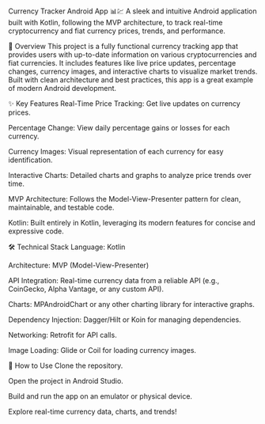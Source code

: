 Currency Tracker Android App 📊💹
A sleek and intuitive Android application built with Kotlin, following the MVP architecture, to track real-time cryptocurrency and fiat currency prices, trends, and performance.

📱 Overview
This project is a fully functional currency tracking app that provides users with up-to-date information on various cryptocurrencies and fiat currencies. It includes features like live price updates, percentage changes, currency images, and interactive charts to visualize market trends. Built with clean architecture and best practices, this app is a great example of modern Android development.

✨ Key Features
Real-Time Price Tracking: Get live updates on currency prices.

Percentage Change: View daily percentage gains or losses for each currency.

Currency Images: Visual representation of each currency for easy identification.

Interactive Charts: Detailed charts and graphs to analyze price trends over time.

MVP Architecture: Follows the Model-View-Presenter pattern for clean, maintainable, and testable code.

Kotlin: Built entirely in Kotlin, leveraging its modern features for concise and expressive code.

🛠️ Technical Stack
Language: Kotlin

Architecture: MVP (Model-View-Presenter)

API Integration: Real-time currency data from a reliable API (e.g., CoinGecko, Alpha Vantage, or any custom API).

Charts: MPAndroidChart or any other charting library for interactive graphs.

Dependency Injection: Dagger/Hilt or Koin for managing dependencies.

Networking: Retrofit for API calls.

Image Loading: Glide or Coil for loading currency images.

🚀 How to Use
Clone the repository.

Open the project in Android Studio.

Build and run the app on an emulator or physical device.

Explore real-time currency data, charts, and trends!
